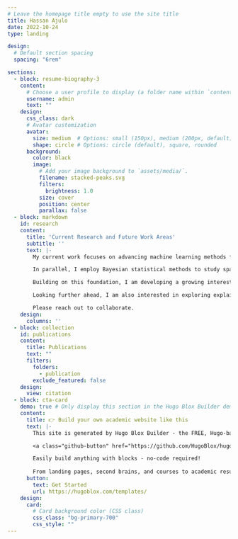 ```yaml
---
# Leave the homepage title empty to use the site title
title: Hassan Ajulo
date: 2022-10-24
type: landing

design:
  # Default section spacing
  spacing: "6rem"

sections:
  - block: resume-biography-3
    content:
      # Choose a user profile to display (a folder name within `content/authors/`)
      username: admin
      text: ""
    design:
      css_class: dark
      # Avatar customization
      avatar:
        size: medium  # Options: small (150px), medium (200px, default), large (320px), xl (400px), xxl (500px)
        shape: circle # Options: circle (default), square, rounded
      background:
        color: black
        image:
          # Add your image background to `assets/media/`.
          filename: stacked-peaks.svg
          filters:
            brightness: 1.0
          size: cover
          position: center
          parallax: false
  - block: markdown
    id: research
    content:
      title: 'Current Research and Future Work Areas'
      subtitle: ''
      text: |-
        My current work focuses on advancing machine learning methods for spatial epidemiology. Traditional epidemiological models often struggle to capture nonlinear spatial and temporal dependencies and interactions among multiple risk factors. To address this, I have been developing approaches that integrate spatial autocorrelation, temporal structure, and machine learning to improve outbreak prediction, hotspot detection, and disease risk mapping. For example, I created a novel local spatiotemporal random forest model to study the dynamics of COVID-19 incidence across United States counties. This framework adapts to both geographic and temporal variations, capturing how epidemiological, demographic, and environmental drivers shift across regions and over time. Such methods yield more accurate and actionable results, supporting early intervention strategies and better allocation of health resources.

        In parallel, I employ Bayesian statistical methods to study spatiotemporal disease dynamics. Bayesian frameworks allow the incorporation of prior knowledge and provide rigorous quantification of uncertainty, which is especially critical when data are heterogeneous across regions and periods. For instance, I have applied Bayesian distributed lag non-linear models to capture delayed effects of environmental exposures, such as temperature, on Salmonella disease risk in New South Wales, Australia. This approach not only improves interpretability but also produces reliable estimates with quantified uncertainty, enabling more trustworthy insights for public health decision-making.

        Building on this foundation, I am developing a growing interest in extending my research into deep learning methods for spatial biology, particularly in the context of spatial transcriptomics and cellular microenvironments. While I have not yet conducted substantial work in this area, I am drawn to the unique capabilities of deep learning for modeling high-dimensional, spatially structured biological data. My aim is to eventually leverage these approaches to uncover novel biomarkers, characterize tissue heterogeneity, and better understand spatial organization in biological systems. This line of research has the potential to contribute significantly to cancer biology, neuroscience, and precision medicine.

        Looking further ahead, I am also interested in exploring explainable Bayesian deep learning methods for applications across epidemiology, biology, and environmental science. I am particularly motivated by the principled mechanisms for uncertainty quantification offered by Bayesian approaches, which are crucial in biomedical contexts where decisions can have profound consequences. Although this remains an emerging direction for me, I envision combining Bayesian deep learning with explainability frameworks to create models that are not only accurate but also transparent, trustworthy, and actionable. Such methods could, for example, provide outbreak predictions with quantified confidence levels in epidemiology, enable robust biomarker discovery with interpretable biological insights, or support climate and air quality forecasts with uncertainty estimates in environmental science.

        Please reach out to collaborate.
    design:
      columns: ''
  - block: collection
    id: publications
    content:
      title: Publications
      text: ""
      filters:
        folders:
          - publication
        exclude_featured: false
    design:
      view: citation
  - block: cta-card
    demo: true # Only display this section in the Hugo Blox Builder demo site
    content:
      title: 👉 Build your own academic website like this
      text: |-
        This site is generated by Hugo Blox Builder - the FREE, Hugo-based open source website builder trusted by 250,000+ academics like you.

        <a class="github-button" href="https://github.com/HugoBlox/hugo-blox-builder" data-color-scheme="no-preference: light; light: light; dark: dark;" data-icon="octicon-star" data-size="large" data-show-count="true" aria-label="Star HugoBlox/hugo-blox-builder on GitHub">Star</a>

        Easily build anything with blocks - no-code required!
        
        From landing pages, second brains, and courses to academic resumés, conferences, and tech blogs.
      button:
        text: Get Started
        url: https://hugoblox.com/templates/
    design:
      card:
        # Card background color (CSS class)
        css_class: "bg-primary-700"
        css_style: ""
---
```

